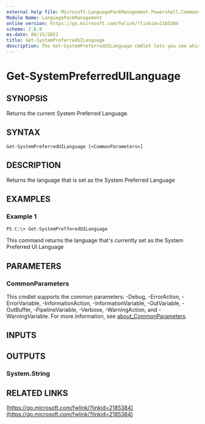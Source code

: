```yaml
---
external help file: Microsoft.LanguagePackManagement.Powershell.Commands.dll-Help.xml
Module Name: LanguagePackManagement
online version: https://go.microsoft.com/fwlink/?linkid=2185384
schema: 2.0.0
ms.date: 08/15/2022
title: Get-SystemPreferredUILanguage
description: The Get-SystemPreferredUILanguage cmdlet lets you see which language is set as the System Preferred UI Language in a running Windows installation
---
```


# Get-SystemPreferredUILanguage

## SYNOPSIS
Returns the current System Preferred Language.

## SYNTAX

```
Get-SystemPreferredUILanguage [<CommonParameters>]
```

## DESCRIPTION

Returns the language that is set as the System Preferred Language

## EXAMPLES

### Example 1

```
PS C:\> Get-SystemPrefferedUILanguage
```

This command returns the language that's currently set as the System Preferred UI Language

## PARAMETERS

### CommonParameters
This cmdlet supports the common parameters: -Debug, -ErrorAction, -ErrorVariable, -InformationAction, -InformationVariable, -OutVariable, -OutBuffer, -PipelineVariable, -Verbose, -WarningAction, and -WarningVariable. For more information, see [about_CommonParameters](https://go.microsoft.com/fwlink/?LinkID=113216).

## INPUTS

## OUTPUTS

### System.String

## RELATED LINKS

[https://go.microsoft.com/fwlink/?linkid=2185384](https://go.microsoft.com/fwlink/?linkid=2185384)


